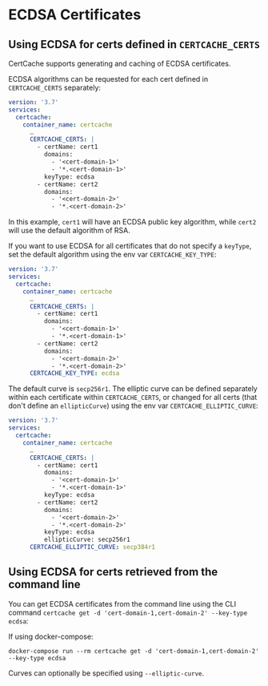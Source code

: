 # ECDSA Certificates

## Using ECDSA for certs defined in `CERTCACHE_CERTS`

CertCache supports generating and caching of ECDSA certificates.

ECDSA algorithms can be requested for each cert defined in `CERTCACHE_CERTS` separately:

```yaml
version: '3.7'
services:
  certcache:
    container_name: certcache
      …
      CERTCACHE_CERTS: |
        - certName: cert1
          domains:
            - '<cert-domain-1>'
            - '*.<cert-domain-1>'
          keyType: ecdsa
        - certName: cert2
          domains:
            - '<cert-domain-2>'
            - '*.<cert-domain-2>'
```

In this example, `cert1` will have an ECDSA public key algorithm, while `cert2` will use the default algorithm of RSA.

If you want to use ECDSA for all certificates that do not specify a `keyType`, set the default algorithm using the env var `CERTCACHE_KEY_TYPE`:

```yaml
version: '3.7'
services:
  certcache:
    container_name: certcache
      …
      CERTCACHE_CERTS: |
        - certName: cert1
          domains:
            - '<cert-domain-1>'
            - '*.<cert-domain-1>'
        - certName: cert2
          domains:
            - '<cert-domain-2>'
            - '*.<cert-domain-2>'
      CERTCACHE_KEY_TYPE: ecdsa
```

The default curve is `secp256r1`. The elliptic curve can be defined separately within each certificate within `CERTCACHE_CERTS`, or changed for all certs (that don't define an `ellipticCurve`) using the env var `CERTCACHE_ELLIPTIC_CURVE`:

```yaml
version: '3.7'
services:
  certcache:
    container_name: certcache
      …
      CERTCACHE_CERTS: |
        - certName: cert1
          domains:
            - '<cert-domain-1>'
            - '*.<cert-domain-1>'
          keyType: ecdsa
        - certName: cert2
          domains:
            - '<cert-domain-2>'
            - '*.<cert-domain-2>'
          keyType: ecdsa
          ellipticCurve: secp256r1
      CERTCACHE_ELLIPTIC_CURVE: secp384r1
```

## Using ECDSA for certs retrieved from the command line

You can get ECDSA certificates from the command line using the CLI command `certcache get -d 'cert-domain-1,cert-domain-2' --key-type ecdsa`:

If using docker-compose:

```
docker-compose run --rm certcache get -d 'cert-domain-1,cert-domain-2' --key-type ecdsa
```

Curves can optionally be specified using `--elliptic-curve`.
